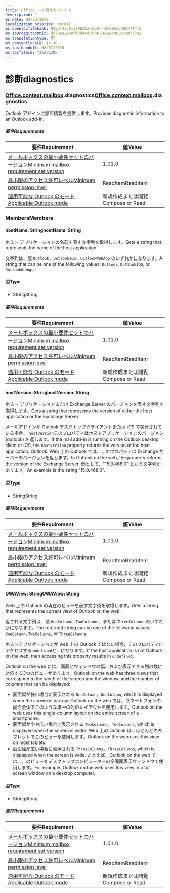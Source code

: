 ```yaml
---
title: Office.--の要件セット1.4
description: ''
ms.date: 06/20/2019
localization_priority: Normal
ms.openlocfilehash: 055cf4ac61a89625ab814e443d865d53024714f5
ms.sourcegitcommit: dc78ee2a89fe3d4cd6f748be1eec9081c1077502
ms.translationtype: MT
ms.contentlocale: ja-JP
ms.lasthandoff: 08/07/2019
ms.locfileid: "36231285"
---
```

# <a name="diagnostics"></a><span data-ttu-id="7c47f-102">診断</span><span class="sxs-lookup"><span data-stu-id="7c47f-102">diagnostics</span></span>

### <a name="officeofficemdcontextofficecontextmdmailboxofficecontextmailboxmddiagnostics"></a><span data-ttu-id="7c47f-103">[Office](Office.md)[.context](Office.context.md)[.mailbox](Office.context.mailbox.md).diagnostics</span><span class="sxs-lookup"><span data-stu-id="7c47f-103">[Office](Office.md)[.context](Office.context.md)[.mailbox](Office.context.mailbox.md).diagnostics</span></span>

<span data-ttu-id="7c47f-104">Outlook アドインに診断情報を提供します。</span><span class="sxs-lookup"><span data-stu-id="7c47f-104">Provides diagnostic information to an Outlook add-in.</span></span>

##### <a name="requirements"></a><span data-ttu-id="7c47f-105">要件</span><span class="sxs-lookup"><span data-stu-id="7c47f-105">Requirements</span></span>

|<span data-ttu-id="7c47f-106">要件</span><span class="sxs-lookup"><span data-stu-id="7c47f-106">Requirement</span></span>| <span data-ttu-id="7c47f-107">値</span><span class="sxs-lookup"><span data-stu-id="7c47f-107">Value</span></span>|
|---|---|
|[<span data-ttu-id="7c47f-108">メールボックスの最小要件セットのバージョン</span><span class="sxs-lookup"><span data-stu-id="7c47f-108">Minimum mailbox requirement set version</span></span>](/office/dev/add-ins/reference/requirement-sets/outlook-api-requirement-sets)| <span data-ttu-id="7c47f-109">1.0</span><span class="sxs-lookup"><span data-stu-id="7c47f-109">1.0</span></span>|
|[<span data-ttu-id="7c47f-110">最小限のアクセス許可レベル</span><span class="sxs-lookup"><span data-stu-id="7c47f-110">Minimum permission level</span></span>](/outlook/add-ins/understanding-outlook-add-in-permissions)| <span data-ttu-id="7c47f-111">ReadItem</span><span class="sxs-lookup"><span data-stu-id="7c47f-111">ReadItem</span></span>|
|[<span data-ttu-id="7c47f-112">適用可能な Outlook のモード</span><span class="sxs-lookup"><span data-stu-id="7c47f-112">Applicable Outlook mode</span></span>](/outlook/add-ins/#extension-points)| <span data-ttu-id="7c47f-113">新規作成または閲覧</span><span class="sxs-lookup"><span data-stu-id="7c47f-113">Compose or Read</span></span>|

### <a name="members"></a><span data-ttu-id="7c47f-114">Members</span><span class="sxs-lookup"><span data-stu-id="7c47f-114">Members</span></span>

#### <a name="hostname-string"></a><span data-ttu-id="7c47f-115">hostName: String</span><span class="sxs-lookup"><span data-stu-id="7c47f-115">hostName: String</span></span>

<span data-ttu-id="7c47f-116">ホスト アプリケーションの名前を表す文字列を取得します。</span><span class="sxs-lookup"><span data-stu-id="7c47f-116">Gets a string that represents the name of the host application.</span></span>

<span data-ttu-id="7c47f-117">文字列は、値 `Outlook`、`OutlookIOS`、`OutlookWebApp` のいずれかになります。</span><span class="sxs-lookup"><span data-stu-id="7c47f-117">A string that can be one of the following values: `Outlook`, `OutlookIOS`, or `OutlookWebApp`.</span></span>

##### <a name="type"></a><span data-ttu-id="7c47f-118">型</span><span class="sxs-lookup"><span data-stu-id="7c47f-118">Type</span></span>

*   <span data-ttu-id="7c47f-119">String</span><span class="sxs-lookup"><span data-stu-id="7c47f-119">String</span></span>

##### <a name="requirements"></a><span data-ttu-id="7c47f-120">要件</span><span class="sxs-lookup"><span data-stu-id="7c47f-120">Requirements</span></span>

|<span data-ttu-id="7c47f-121">要件</span><span class="sxs-lookup"><span data-stu-id="7c47f-121">Requirement</span></span>| <span data-ttu-id="7c47f-122">値</span><span class="sxs-lookup"><span data-stu-id="7c47f-122">Value</span></span>|
|---|---|
|[<span data-ttu-id="7c47f-123">メールボックスの最小要件セットのバージョン</span><span class="sxs-lookup"><span data-stu-id="7c47f-123">Minimum mailbox requirement set version</span></span>](/office/dev/add-ins/reference/requirement-sets/outlook-api-requirement-sets)| <span data-ttu-id="7c47f-124">1.0</span><span class="sxs-lookup"><span data-stu-id="7c47f-124">1.0</span></span>|
|[<span data-ttu-id="7c47f-125">最小限のアクセス許可レベル</span><span class="sxs-lookup"><span data-stu-id="7c47f-125">Minimum permission level</span></span>](/outlook/add-ins/understanding-outlook-add-in-permissions)| <span data-ttu-id="7c47f-126">ReadItem</span><span class="sxs-lookup"><span data-stu-id="7c47f-126">ReadItem</span></span>|
|[<span data-ttu-id="7c47f-127">適用可能な Outlook のモード</span><span class="sxs-lookup"><span data-stu-id="7c47f-127">Applicable Outlook mode</span></span>](/outlook/add-ins/#extension-points)| <span data-ttu-id="7c47f-128">新規作成または閲覧</span><span class="sxs-lookup"><span data-stu-id="7c47f-128">Compose or Read</span></span>|

#### <a name="hostversion-string"></a><span data-ttu-id="7c47f-129">hostVersion: String</span><span class="sxs-lookup"><span data-stu-id="7c47f-129">hostVersion: String</span></span>

<span data-ttu-id="7c47f-130">ホスト アプリケーションまたは Exchange Server のバージョンを表す文字列を取得します。</span><span class="sxs-lookup"><span data-stu-id="7c47f-130">Gets a string that represents the version of either the host application or the Exchange Server.</span></span>

<span data-ttu-id="7c47f-131">メールアドインが Outlook デスクトップクライアントまたは iOS で実行されている場合、 `hostVersion`このプロパティはホストアプリケーションのバージョン (outlook) を返します。</span><span class="sxs-lookup"><span data-stu-id="7c47f-131">If the mail add-in is running on the Outlook desktop client or iOS, the `hostVersion` property returns the version of the host application, Outlook.</span></span> <span data-ttu-id="7c47f-132">Web 上の Outlook では、このプロパティは Exchange サーバーのバージョンを返します。</span><span class="sxs-lookup"><span data-stu-id="7c47f-132">In Outlook on the web, the property returns the version of the Exchange Server.</span></span> <span data-ttu-id="7c47f-133">例として、"15.0.468.0" という文字列があります。</span><span class="sxs-lookup"><span data-stu-id="7c47f-133">An example is the string "15.0.468.0".</span></span>

##### <a name="type"></a><span data-ttu-id="7c47f-134">型</span><span class="sxs-lookup"><span data-stu-id="7c47f-134">Type</span></span>

*   <span data-ttu-id="7c47f-135">String</span><span class="sxs-lookup"><span data-stu-id="7c47f-135">String</span></span>

##### <a name="requirements"></a><span data-ttu-id="7c47f-136">要件</span><span class="sxs-lookup"><span data-stu-id="7c47f-136">Requirements</span></span>

|<span data-ttu-id="7c47f-137">要件</span><span class="sxs-lookup"><span data-stu-id="7c47f-137">Requirement</span></span>| <span data-ttu-id="7c47f-138">値</span><span class="sxs-lookup"><span data-stu-id="7c47f-138">Value</span></span>|
|---|---|
|[<span data-ttu-id="7c47f-139">メールボックスの最小要件セットのバージョン</span><span class="sxs-lookup"><span data-stu-id="7c47f-139">Minimum mailbox requirement set version</span></span>](/office/dev/add-ins/reference/requirement-sets/outlook-api-requirement-sets)| <span data-ttu-id="7c47f-140">1.0</span><span class="sxs-lookup"><span data-stu-id="7c47f-140">1.0</span></span>|
|[<span data-ttu-id="7c47f-141">最小限のアクセス許可レベル</span><span class="sxs-lookup"><span data-stu-id="7c47f-141">Minimum permission level</span></span>](/outlook/add-ins/understanding-outlook-add-in-permissions)| <span data-ttu-id="7c47f-142">ReadItem</span><span class="sxs-lookup"><span data-stu-id="7c47f-142">ReadItem</span></span>|
|[<span data-ttu-id="7c47f-143">適用可能な Outlook のモード</span><span class="sxs-lookup"><span data-stu-id="7c47f-143">Applicable Outlook mode</span></span>](/outlook/add-ins/#extension-points)| <span data-ttu-id="7c47f-144">新規作成または閲覧</span><span class="sxs-lookup"><span data-stu-id="7c47f-144">Compose or Read</span></span>|

#### <a name="owaview-string"></a><span data-ttu-id="7c47f-145">OWAView: String</span><span class="sxs-lookup"><span data-stu-id="7c47f-145">OWAView: String</span></span>

<span data-ttu-id="7c47f-146">Web 上の Outlook の現在のビューを表す文字列を取得します。</span><span class="sxs-lookup"><span data-stu-id="7c47f-146">Gets a string that represents the current view of Outlook on the web.</span></span>

<span data-ttu-id="7c47f-147">返される文字列は、値 `OneColumn`、`TwoColumns`、または `ThreeColumns` のいずれかになります。</span><span class="sxs-lookup"><span data-stu-id="7c47f-147">The returned string can be one of the following values: `OneColumn`, `TwoColumns`, or `ThreeColumns`.</span></span>

<span data-ttu-id="7c47f-148">ホストアプリケーションが web 上の Outlook ではない場合、このプロパティにアクセスする`undefined`と、になります。</span><span class="sxs-lookup"><span data-stu-id="7c47f-148">If the host application is not Outlook on the web, then accessing this property results in `undefined`.</span></span>

<span data-ttu-id="7c47f-149">Outlook on the web には、画面とウィンドウの幅、および表示できる列の数に対応する3つのビューがあります。</span><span class="sxs-lookup"><span data-stu-id="7c47f-149">Outlook on the web has three views that correspond to the width of the screen and the window, and the number of columns that can be displayed:</span></span>

*   <span data-ttu-id="7c47f-150">画面幅が狭い場合に表示される `OneColumn`。</span><span class="sxs-lookup"><span data-stu-id="7c47f-150">`OneColumn`, which is displayed when the screen is narrow.</span></span> <span data-ttu-id="7c47f-151">Outlook on the web では、スマートフォンの画面全体でこのような単一の列のレイアウトを使用します。</span><span class="sxs-lookup"><span data-stu-id="7c47f-151">Outlook on the web uses this single-column layout on the entire screen of a smartphone.</span></span>
*   <span data-ttu-id="7c47f-152">画面幅がやや広い場合に表示される `TwoColumns`。</span><span class="sxs-lookup"><span data-stu-id="7c47f-152">`TwoColumns`, which is displayed when the screen is wider.</span></span> <span data-ttu-id="7c47f-153">Web 上の Outlook は、ほとんどのタブレットでこのビューを使用します。</span><span class="sxs-lookup"><span data-stu-id="7c47f-153">Outlook on the web uses this view on most tablets.</span></span>
*   <span data-ttu-id="7c47f-154">画面幅が広い場合に表示される `ThreeColumns`。</span><span class="sxs-lookup"><span data-stu-id="7c47f-154">`ThreeColumns`, which is displayed when the screen is wide.</span></span> <span data-ttu-id="7c47f-155">たとえば、Outlook on the web では、このビューをデスクトップコンピューターの全画面表示ウィンドウで使用します。</span><span class="sxs-lookup"><span data-stu-id="7c47f-155">For example, Outlook on the web uses this view in a full screen window on a desktop computer.</span></span>

##### <a name="type"></a><span data-ttu-id="7c47f-156">型</span><span class="sxs-lookup"><span data-stu-id="7c47f-156">Type</span></span>

*   <span data-ttu-id="7c47f-157">String</span><span class="sxs-lookup"><span data-stu-id="7c47f-157">String</span></span>

##### <a name="requirements"></a><span data-ttu-id="7c47f-158">要件</span><span class="sxs-lookup"><span data-stu-id="7c47f-158">Requirements</span></span>

|<span data-ttu-id="7c47f-159">要件</span><span class="sxs-lookup"><span data-stu-id="7c47f-159">Requirement</span></span>| <span data-ttu-id="7c47f-160">値</span><span class="sxs-lookup"><span data-stu-id="7c47f-160">Value</span></span>|
|---|---|
|[<span data-ttu-id="7c47f-161">メールボックスの最小要件セットのバージョン</span><span class="sxs-lookup"><span data-stu-id="7c47f-161">Minimum mailbox requirement set version</span></span>](/office/dev/add-ins/reference/requirement-sets/outlook-api-requirement-sets)| <span data-ttu-id="7c47f-162">1.0</span><span class="sxs-lookup"><span data-stu-id="7c47f-162">1.0</span></span>|
|[<span data-ttu-id="7c47f-163">最小限のアクセス許可レベル</span><span class="sxs-lookup"><span data-stu-id="7c47f-163">Minimum permission level</span></span>](/outlook/add-ins/understanding-outlook-add-in-permissions)| <span data-ttu-id="7c47f-164">ReadItem</span><span class="sxs-lookup"><span data-stu-id="7c47f-164">ReadItem</span></span>|
|[<span data-ttu-id="7c47f-165">適用可能な Outlook のモード</span><span class="sxs-lookup"><span data-stu-id="7c47f-165">Applicable Outlook mode</span></span>](/outlook/add-ins/#extension-points)| <span data-ttu-id="7c47f-166">新規作成または閲覧</span><span class="sxs-lookup"><span data-stu-id="7c47f-166">Compose or Read</span></span>|
